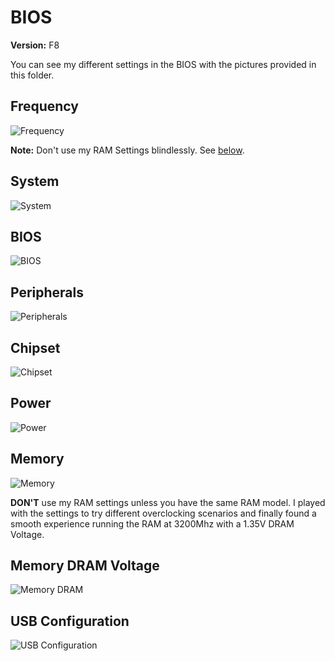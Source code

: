 # BIOS

**Version:** F8

You can see my different settings in the BIOS with the pictures provided in this folder.

## Frequency

![Frequency](https://raw.githubusercontent.com/kinoute/Hack-Z370-HD3P-i5-8400/master/BIOS/Frequency.jpg)

**Note:** Don't use my RAM Settings blindlessly. See [below](#Memory).

## System

![System](https://raw.githubusercontent.com/kinoute/Hack-Z370-HD3P-i5-8400/master/BIOS/System.jpg)

## BIOS

![BIOS](https://raw.githubusercontent.com/kinoute/Hack-Z370-HD3P-i5-8400/master/BIOS/BIOS.jpg)

## Peripherals

![Peripherals](https://raw.githubusercontent.com/kinoute/Hack-Z370-HD3P-i5-8400/master/BIOS/Peripherals.jpg)

## Chipset

![Chipset](https://raw.githubusercontent.com/kinoute/Hack-Z370-HD3P-i5-8400/master/BIOS/Chipset.jpg)

## Power

![Power](https://raw.githubusercontent.com/kinoute/Hack-Z370-HD3P-i5-8400/master/BIOS/Power.jpg)

## Memory

![Memory](https://raw.githubusercontent.com/kinoute/Hack-Z370-HD3P-i5-8400/master/BIOS/Memory.jpg)

**DON'T** use my RAM settings unless you have the same RAM model. I played with the settings to try different overclocking scenarios and finally found a smooth experience running the RAM at 3200Mhz with a 1.35V DRAM Voltage.

## Memory DRAM Voltage

![Memory DRAM](https://raw.githubusercontent.com/kinoute/Hack-Z370-HD3P-i5-8400/master/BIOS/Memory_DRAM_V.jpg)

## USB Configuration

![USB Configuration](https://raw.githubusercontent.com/kinoute/Hack-Z370-HD3P-i5-8400/master/BIOS/USB_Configuration.jpg)
